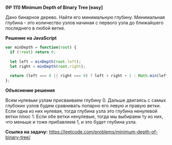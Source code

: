 **(№ 111) Minimum Depth of Binary Tree [easy]**

Дано бинарное дерево. Найти его минимальную глубину.
Минимальная глубина - это количество узлов начиная с первого узла до ближайшего последнего в любой ветке.

**Решение на JavaScript**

```javascript
var minDepth = function(root) {
  if (!root) return 0;
  
  let left = minDepth(root.left);
  let right = minDepth(root.right);
  
  return (left === 0 || right === 0) ? left + right + 1 : Math.min(left, right) + 1;
};
```

**Объяснение решения**

Всем нулевым узлам присваиваем глубину 0. Дальше двигаясь с самых глубоких узлов будем сравнивать попарно его левую и правую ветки. Если одна из них нулевая, тогда глубина узла это глубина ненулевой ветки плюс 1. Если обе ветки ненулевые, тогда мы выбираем ту из них, что меньше и тоже прибавляем 1, и это будет глубина узла.

**Ссылка на задачу:** https://leetcode.com/problems/minimum-depth-of-binary-tree/